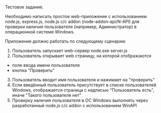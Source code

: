 Тестовое задание.

 

Необходимо написать простое web-приложение с использованием node.js, express.js, node.js с/c addon (node-addon-api/N-API) для проверки наличия пользователя (например, Администратор) в операционной системе Windows.

Приложение должно работать по следующему сценарию

1. Пользователь запускает web-сервер
node.exe server.js
2. Пользователь открывает web страницу, на которой отображаются
- поле ввода имени пользователя
- кнопка "Проверить"
3. Пользователь вводит имя пользователя и нажимает на "проверить"
4. Если введённый пользователь присутствует в списке пользователей Windows, отображается страница с надписью "Пользователь есть", иначе "Такого пользователя нет"
5. Проверку наличия пользователя в ОС Windows выполнять через разработанный node.js c/c addon с использованием WinAPI